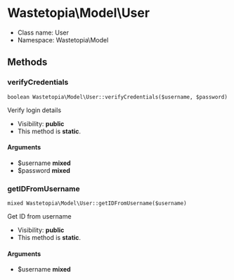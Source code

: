 Wastetopia\Model\User
===============






* Class name: User
* Namespace: Wastetopia\Model







Methods
-------


### verifyCredentials

    boolean Wastetopia\Model\User::verifyCredentials($username, $password)

Verify login details



* Visibility: **public**
* This method is **static**.


#### Arguments
* $username **mixed**
* $password **mixed**



### getIDFromUsername

    mixed Wastetopia\Model\User::getIDFromUsername($username)

Get ID from username



* Visibility: **public**
* This method is **static**.


#### Arguments
* $username **mixed**


